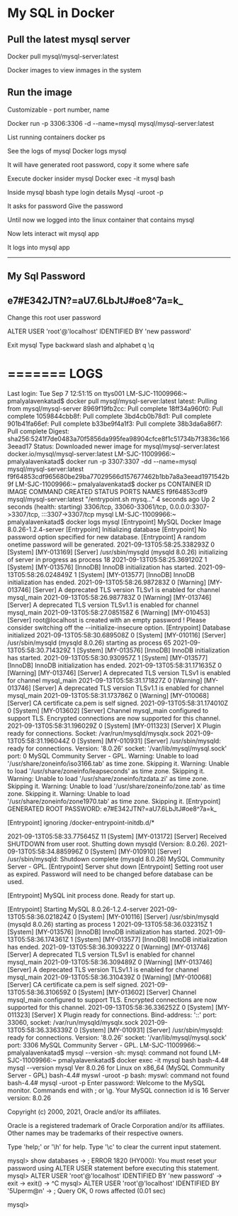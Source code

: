 # My SQL in Docker

## Pull the latest mysql server
Docker pull mysql/mysql-server:latest

Docker images to view inmages in the system




## Run the image

Customizable - port number, name


Docker run -p 3306:3306 -d --name=mysql mysql/mysql-server:latest



List running containers docker ps

See the logs of mysql
Docker logs mysql

It will have generated root password, copy it some where safe


Execute docker insider mysql
Docker exec -it mysql bash


Inside mysql bbash type login details
Mysql -uroot -p

It asks for password
Give the password

Until now we logged into the linux container that contains mysql

Now lets interact wit mysql app


It logs into mysql app


-------------
My Sql Password
-------------
e7#E342JTN?=aU7.6LbJtJ#oe8^7a=k_
---------------


Change this root user password

ALTER USER 'root'@'localhost' IDENTIFIED BY 'new password'

Exit mysql
 Type backward slash and alphabet q
\q


=======
LOGS
=======
Last login: Tue Sep  7 12:51:15 on ttys001
LM-SJC-11009966:~ pmalyalavenkatad$ docker pull mysql/mysql-server:latest
latest: Pulling from mysql/mysql-server
8969f19fb2cc: Pull complete 
18ff34a960f0: Pull complete 
1059844cbb8f: Pull complete 
3bd4cb0b78d1: Pull complete 
901b41fa66ef: Pull complete 
b33be9f4a1f3: Pull complete 
38b3da6a86f7: Pull complete 
Digest: sha256:5241f7de0483a70f5856da995fea98904cfce8f1c51734b7f3836c1663eead17
Status: Downloaded newer image for mysql/mysql-server:latest
docker.io/mysql/mysql-server:latest
LM-SJC-11009966:~ pmalyalavenkatad$ docker run -p 3307:3307 -dd --name=mysql mysql/mysql-server:latest
f9f64853cdf965680be29ba77029566d157677462b1bb7a8a3eead1971542b9f
LM-SJC-11009966:~ pmalyalavenkatad$ docker ps
CONTAINER ID   IMAGE                       COMMAND                  CREATED         STATUS                            PORTS                                                                  NAMES
f9f64853cdf9   mysql/mysql-server:latest   "/entrypoint.sh mysq…"   4 seconds ago   Up 2 seconds (health: starting)   3306/tcp, 33060-33061/tcp, 0.0.0.0:3307->3307/tcp, :::3307->3307/tcp   mysql
LM-SJC-11009966:~ pmalyalavenkatad$ docker logs mysql
[Entrypoint] MySQL Docker Image 8.0.26-1.2.4-server
[Entrypoint] Initializing database
[Entrypoint] No password option specified for new database.
[Entrypoint]   A random onetime password will be generated.
2021-09-13T05:58:25.338293Z 0 [System] [MY-013169] [Server] /usr/sbin/mysqld (mysqld 8.0.26) initializing of server in progress as process 18
2021-09-13T05:58:25.369120Z 1 [System] [MY-013576] [InnoDB] InnoDB initialization has started.
2021-09-13T05:58:26.024849Z 1 [System] [MY-013577] [InnoDB] InnoDB initialization has ended.
2021-09-13T05:58:26.987283Z 0 [Warning] [MY-013746] [Server] A deprecated TLS version TLSv1 is enabled for channel mysql_main
2021-09-13T05:58:26.987783Z 0 [Warning] [MY-013746] [Server] A deprecated TLS version TLSv1.1 is enabled for channel mysql_main
2021-09-13T05:58:27.085158Z 6 [Warning] [MY-010453] [Server] root@localhost is created with an empty password ! Please consider switching off the --initialize-insecure option.
[Entrypoint] Database initialized
2021-09-13T05:58:30.689508Z 0 [System] [MY-010116] [Server] /usr/sbin/mysqld (mysqld 8.0.26) starting as process 65
2021-09-13T05:58:30.714329Z 1 [System] [MY-013576] [InnoDB] InnoDB initialization has started.
2021-09-13T05:58:30.930957Z 1 [System] [MY-013577] [InnoDB] InnoDB initialization has ended.
2021-09-13T05:58:31.171635Z 0 [Warning] [MY-013746] [Server] A deprecated TLS version TLSv1 is enabled for channel mysql_main
2021-09-13T05:58:31.171827Z 0 [Warning] [MY-013746] [Server] A deprecated TLS version TLSv1.1 is enabled for channel mysql_main
2021-09-13T05:58:31.173786Z 0 [Warning] [MY-010068] [Server] CA certificate ca.pem is self signed.
2021-09-13T05:58:31.174010Z 0 [System] [MY-013602] [Server] Channel mysql_main configured to support TLS. Encrypted connections are now supported for this channel.
2021-09-13T05:58:31.196029Z 0 [System] [MY-011323] [Server] X Plugin ready for connections. Socket: /var/run/mysqld/mysqlx.sock
2021-09-13T05:58:31.196044Z 0 [System] [MY-010931] [Server] /usr/sbin/mysqld: ready for connections. Version: '8.0.26'  socket: '/var/lib/mysql/mysql.sock'  port: 0  MySQL Community Server - GPL.
Warning: Unable to load '/usr/share/zoneinfo/iso3166.tab' as time zone. Skipping it.
Warning: Unable to load '/usr/share/zoneinfo/leapseconds' as time zone. Skipping it.
Warning: Unable to load '/usr/share/zoneinfo/tzdata.zi' as time zone. Skipping it.
Warning: Unable to load '/usr/share/zoneinfo/zone.tab' as time zone. Skipping it.
Warning: Unable to load '/usr/share/zoneinfo/zone1970.tab' as time zone. Skipping it.
[Entrypoint] GENERATED ROOT PASSWORD: e7#E342JTN?=aU7.6LbJtJ#oe8^7a=k_

[Entrypoint] ignoring /docker-entrypoint-initdb.d/*

2021-09-13T05:58:33.775645Z 11 [System] [MY-013172] [Server] Received SHUTDOWN from user root. Shutting down mysqld (Version: 8.0.26).
2021-09-13T05:58:34.885996Z 0 [System] [MY-010910] [Server] /usr/sbin/mysqld: Shutdown complete (mysqld 8.0.26)  MySQL Community Server - GPL.
[Entrypoint] Server shut down
[Entrypoint] Setting root user as expired. Password will need to be changed before database can be used.

[Entrypoint] MySQL init process done. Ready for start up.

[Entrypoint] Starting MySQL 8.0.26-1.2.4-server
2021-09-13T05:58:36.021824Z 0 [System] [MY-010116] [Server] /usr/sbin/mysqld (mysqld 8.0.26) starting as process 1
2021-09-13T05:58:36.032315Z 1 [System] [MY-013576] [InnoDB] InnoDB initialization has started.
2021-09-13T05:58:36.174361Z 1 [System] [MY-013577] [InnoDB] InnoDB initialization has ended.
2021-09-13T05:58:36.309322Z 0 [Warning] [MY-013746] [Server] A deprecated TLS version TLSv1 is enabled for channel mysql_main
2021-09-13T05:58:36.309489Z 0 [Warning] [MY-013746] [Server] A deprecated TLS version TLSv1.1 is enabled for channel mysql_main
2021-09-13T05:58:36.310439Z 0 [Warning] [MY-010068] [Server] CA certificate ca.pem is self signed.
2021-09-13T05:58:36.310659Z 0 [System] [MY-013602] [Server] Channel mysql_main configured to support TLS. Encrypted connections are now supported for this channel.
2021-09-13T05:58:36.336252Z 0 [System] [MY-011323] [Server] X Plugin ready for connections. Bind-address: '::' port: 33060, socket: /var/run/mysqld/mysqlx.sock
2021-09-13T05:58:36.336339Z 0 [System] [MY-010931] [Server] /usr/sbin/mysqld: ready for connections. Version: '8.0.26'  socket: '/var/lib/mysql/mysql.sock'  port: 3306  MySQL Community Server - GPL.
LM-SJC-11009966:~ pmalyalavenkatad$ mysql --version
-sh: mysql: command not found
LM-SJC-11009966:~ pmalyalavenkatad$ docker exec -it mysql bash
bash-4.4# mysql --version
mysql  Ver 8.0.26 for Linux on x86_64 (MySQL Community Server - GPL)
bash-4.4# myswl -uroot -p
bash: myswl: command not found
bash-4.4# mysql -uroot -p
Enter password: 
Welcome to the MySQL monitor.  Commands end with ; or \g.
Your MySQL connection id is 16
Server version: 8.0.26

Copyright (c) 2000, 2021, Oracle and/or its affiliates.

Oracle is a registered trademark of Oracle Corporation and/or its
affiliates. Other names may be trademarks of their respective
owners.

Type 'help;' or '\h' for help. Type '\c' to clear the current input statement.

mysql> show databases
    -> ;
ERROR 1820 (HY000): You must reset your password using ALTER USER statement before executing this statement.
mysql> ALTER USER 'root'@'localhost' IDENTIFIED BY 'new password'
    -> exit
    -> exit()
    -> ^C
mysql> ALTER USER 'root'@'localhost' IDENTIFIED BY '5Uperm@n'
    -> ;
Query OK, 0 rows affected (0.01 sec)

mysql> 


